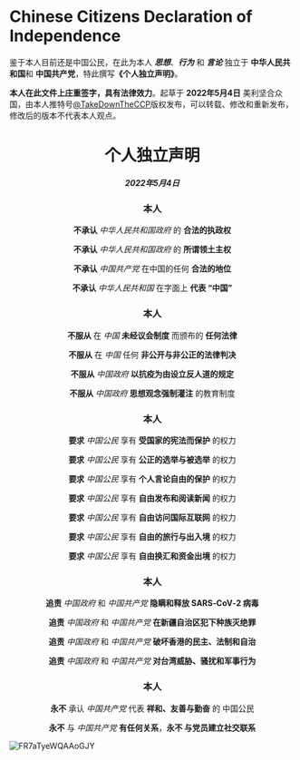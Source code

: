 # Chinese Citizens Declaration of Independence
<p>鉴于本人目前还是中国公民，在此为本人 <i><b>思想</b></i>、<i><b>行为</b></i> 和 <i><b>言论</b></i> 独立于 <b>中华人民共和国</b >和 <b>中国共产党</b>，特此撰写<b>《个人独立声明》</b>。 </p>  
<p><b>本人在此文件上庄重签字，具有法律效力</b>。起草于 <b>2022年5月4日</b> 美利坚合众国，由本人推特号<a href="https://twitter.com/TakeDownTheCCP">@TakeDownTheCCP</a>版权发布，可以转载、修改和重新发布，修改后的版本不代表本人观点。</p>
<div align="center">
  <h1>个人独立声明</h1>
  <h5>2022年5月4日</h5>
  <h3>本人</h3>
  <p><b>不承认</b> <i>中华人民共和国政府</i> 的 <b>合法的执政权</b></p>
  <p><b>不承认</b> <i>中华人民共和国政府</i> 的 <b>所谓领土主权</b></p>
  <p><b>不承认</b> <i>中国共产党</i> 在中国的任何 <b>合法的地位</b></p>
  <p><b>不承认</b> <i>中华人民共和国</i> 在字面上 <b>代表 “中国”</b></p>
  <h3>本人</h3>
  <p><b>不服从</b> 在 <i>中国</i> <b>未经议会制度</b> 而颁布的 <b>任何法律</b></p>
  <p><b>不服从</b> 在 <i>中国</i> 任何 <b>非公开与非公正的法律判决</b></p>
  <p><b>不服从</b> <i>中国政府</i> <b>以抗疫为由设立反人道的规定</b></p>
  <p><b>不服从</b> <i>中国政府</i>  <b>思想观念强制灌注</b> 的教育制度</p>
  <h3>本人</h3>
  <p><b>要求</b> <i>中国公民</i> 享有 <b>受国家的宪法而保护</b> 的权力</p>
  <p><b>要求</b> <i>中国公民</i> 享有 <b>公正的选举与被选举</b> 的权力</p>
  <p><b>要求</b> <i>中国公民</i> 享有 <b>个人言论自由的保护</b> 的权力</p>
  <p><b>要求</b> <i>中国公民</i> 享有 <b>自由发布和阅读新闻</b> 的权力</p>
  <p><b>要求</b> <i>中国公民</i> 享有 <b>自由访问国际互联网</b> 的权力</p>
  <p><b>要求</b> <i>中国公民</i> 享有 <b>自由的旅行与出入境</b> 的权力</p>
  <p><b>要求</b> <i>中国公民</i> 享有 <b>自由换汇和资金出境</b> 的权力</p>
  <h3>本人</h3>
  <p><b>追责</b> <i>中国政府</i> 和 <i>中国共产党</i> <b>隐瞒和释放 SARS‑CoV‑2 病毒</b></p>
  <p><b>追责</b> <i>中国政府</i> 和 <i>中国共产党</i> <b>在新疆自治区犯下种族灭绝罪</b></p>
  <p><b>追责</b> <i>中国政府</i> 和 <i>中国共产党</i> <b>破坏香港的民主、法制和自治</b></p>
  <p><b>追责</b> <i>中国政府</i> 和 <i>中国共产党</i> <b>对台湾威胁、骚扰和军事行为</b></p>
  <h3>本人</h3>
  <p><b>永不</b> 承认 <i>中国共产党</i> 代表 <b>祥和、友善与勤奋</b> 的 中国公民</p>
  <p><b>永不</b> 与 <i>中国共产党</i> <b>有任何关系</b>，<b>永不 与党员建立社交联系</b></p>  
</div>

![FR7aTyeWQAAoGJY](https://user-images.githubusercontent.com/105064673/167163116-d00f4533-8f09-46c4-87e2-ae40acb30e47.jpg)


